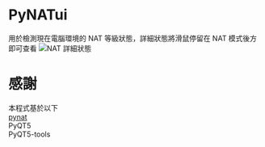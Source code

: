 # PyNATui
用於檢測現在電腦環境的 NAT 等級狀態，詳細狀態將滑鼠停留在 NAT 模式後方即可查看
![NAT 詳細狀態](https://i.imgur.com/VICkNo0.png)

# 感謝
本程式基於以下  
[pynat](https://github.com/arantonitis/pynat)  
PyQT5  
PyQT5-tools  
